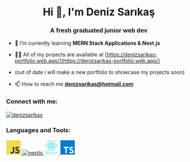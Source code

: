 <h1 align="center">Hi 👋, I'm Deniz Sarıkaş</h1>
<h3 align="center">A fresh graduated junior web dev</h3>

- 🌱 I’m currently learning **MERN Stack Applications & Next.js**

- 👨‍💻 All of my projects are available at [https://denizsarikas-portfolio.web.app/](https://denizsarikas-portfolio.web.app/)
- (out of date i will make a new portfolio to showcase my projects soon)

- 📫 How to reach me **denizsarikas@hotmail.com**

<h3 align="left">Connect with me:</h3>
<p align="left">
<a href="https://linkedin.com/in/denizsarikas" target="blank"><img align="center" src="https://raw.githubusercontent.com/rahuldkjain/github-profile-readme-generator/master/src/images/icons/Social/linked-in-alt.svg" alt="denizsarikas" height="30" width="40" /></a>
</p>

<h3 align="left">Languages and Tools:</h3>
<p align="left"> <a href="https://developer.mozilla.org/en-US/docs/Web/JavaScript" target="_blank" rel="noreferrer"> <img src="https://raw.githubusercontent.com/devicons/devicon/master/icons/javascript/javascript-original.svg" alt="javascript" width="40" height="40"/> </a> <a href="https://nextjs.org/" target="_blank" rel="noreferrer"> <img src="https://cdn.worldvectorlogo.com/logos/nextjs-2.svg" alt="nextjs" width="40" height="40"/> </a> <a href="https://reactjs.org/" target="_blank" rel="noreferrer"> <img src="https://raw.githubusercontent.com/devicons/devicon/master/icons/react/react-original-wordmark.svg" alt="react" width="40" height="40"/> </a> <a href="https://www.typescriptlang.org/" target="_blank" rel="noreferrer"> <img src="https://raw.githubusercontent.com/devicons/devicon/master/icons/typescript/typescript-original.svg" alt="typescript" width="40" height="40"/> </a>
</p>

